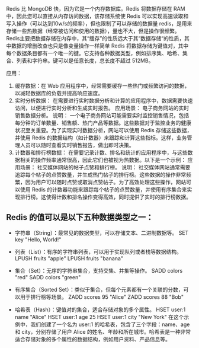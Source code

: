 Redis 比 MongoDB 快，因为它是一个内存数据库。Redis 将数据存储在 RAM 中，因此您可以直接从内存访问数据，该存储系统使 Redis 可以实现高速读取和写入操作（可以达到10w/s的频率），但也限制了可以存储的数据量
redis，是用来存储一些热数据（经常被访问和使用的数据），量也不大，但是操作很频繁。
Redis主要把数据存储在内存中，其“缓存”的性质远大于其“数据存储“的性质，其中数据的增删改查也只是像变量操作一样简单
Redis 将数据存储为键值对，其中每个数据条目都有一个唯一的键。它支持各种数据类型，例如排序集、哈希、集合、列表和字符串。键可以是任意长度，总长度不超过 512MB。

应用：
1. 缓存数据：在 Web 应用程序中，经常需要缓存一些热门或频繁访问的数据，以减轻数据库的负载并提高响应速度。
2. 实时分析数据：
在需要进行实时数据分析和计算的应用程序中，数据需要快速访问，以便进行实时分析和生成实时报告。
应用场景： 电子商务网站的实时销售数据分析。
说明： 一个电子商务网站可能需要实时监控销售情况，包括每分钟的订单数量、销售额、热门产品等数据。这些数据对于监控业务的健康状况至关重要。为了实现实时数据分析，网站可以使用 Redis 存储这些数据，并使用 Redis 的数据结构（如计数器）来跟踪和计算这些指标。这样，业务管理人员可以随时查看实时销售报告，做出即时决策。
3. 计数器和排行榜数据：
在需要记录计数、排名和统计的应用程序中，与这些数据相关的操作频率通常很高，因此它们也被视为热数据。以下是一个示例：
应用场景： 社交媒体网站的帖子点赞和排行榜。
说明： 社交媒体网站通常需要追踪每个帖子的点赞数量，并生成热门帖子的排行榜。这些数据的操作非常频繁，因为用户可以随时点赞或取消点赞帖子。为了高效处理这些操作，网站可以使用 Redis 的计数器功能来跟踪每个帖子的点赞数量，并使用有序集合来实现排行榜。这使得计数和排名操作变得高效，同时提供了实时的排行榜数据。



## Redis 的值可以是以下五种数据类型之一：
- 字符串（String）：最常见的数据类型，可以存储文本、二进制数据等。
SET key "Hello, World!"

- 列表（List）：有序的字符串列表，可以用于实现队列或者栈等数据结构。
LPUSH fruits "apple"
LPUSH fruits "banana"

- 集合（Set）：无序的字符串集合，支持交集、并集等操作。
SADD colors "red"
SADD colors "green"

- 有序集合（Sorted Set）：类似于集合，但每个元素都有一个关联的分数，可以用于排行榜等场景。
ZADD scores 95 "Alice"
ZADD scores 88 "Bob"

- 哈希表（Hash）：键值对的集合，适合存储对象的多个属性。
HSET user:1 name "Alice"
HSET user:1 age 25
HSET user:1 city "New York"
在这个示例中，我们创建了一个名为 user:1 的哈希表，包含了三个字段：name、age 和 city，分别存储了用户 Alice 的姓名、年龄和所在城市。哈希表是一种非常适合存储对象的多个属性的数据结构，例如用户资料、产品信息等。

